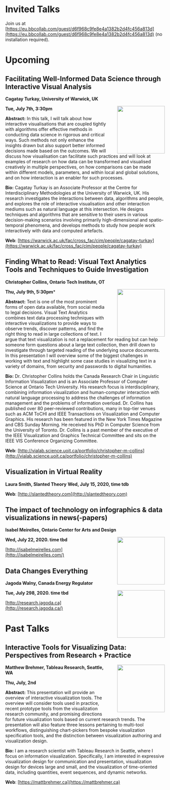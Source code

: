 # Invited Talks

Join us at [https://eu.bbcollab.com/guest/d6f968c9fe8e4a1382b2d4fc456a813d](https://eu.bbcollab.com/guest/d6f968c9fe8e4a1382b2d4fc456a813d) (no installation required).

# Upcoming 

## Facilitating Well-Informed Data Science through Interactive Visual Analysis

**Cagatay Turkay, University of Warwick, UK** 

<img src="https://warwick.ac.uk/fac/cross_fac/cim/people/cagatay-turkay/cagatay.jpg" width="150" style="float:right; margin-left:30px;">

**Tue, July 7th, 3:30pm**

**Abstract:** In this talk, I will talk about how interactive visualisations that are coupled tightly with algorithms offer effective methods in conducting data science in rigorous and critical ways. Such methods not only enhance the insights drawn but also support better informed decisions made based on the outcomes. We will discuss how visualisation can facilitate such practices and will look at examples of research on how data can be transformed and visualised creatively in multiple perspectives, on how comparisons can be made within different models, parameters, and within local and global solutions, and on how interaction is an enabler for such processes.

**Bio:** Cagatay Turkay is an Associate Professor at the Centre for Interdisciplinary Methodologies at the University of Warwick, UK. His research investigates the interactions between data, algorithms
 and people, and explores the role of interactive visualisation and other interaction mediums such as natural language at this intersection. He designs techniques and algorithms that are sensitive to their users in various decision-making scenarios involving primarily high-dimensional and spatio-temporal phenomena, and develops methods to study how people work interactively with data and computed artefacts.

**Web**: [https://warwick.ac.uk/fac/cross_fac/cim/people/cagatay-turkay](https://warwick.ac.uk/fac/cross_fac/cim/people/cagatay-turkay)

## Finding What to Read: Visual Text Analytics Tools and Techniques to Guide Investigation
**Christopher Collins, Ontario Tech Institute, OT**

<img src="http://vialab.science.uoit.ca/wp-content/uploads/2016/11/Untitled.png" width="150" style="float:right; margin-left:30px;">

**Thu, July 9th, 5:30pm***

**Abstract:** Text is one of the most prominent forms of open data available, from social media to legal decisions. Visual Text Analytics combines text data processing techniques with interactive visualizations to provide ways to observe trends, discover patterns, and find the right thing to read in large collections of text. I argue that text visualization is not a replacement for reading but can help someone form questions about a large text collection, then drill down to investigate through targeted reading of the underlying source documents. In this presentation I will overview some of the biggest challenges in working with text and highlight some case studies in visualizing text in a variety of domains, from security and passwords to digital humanities. 

**Bio:** Dr. Christopher Collins holds the Canada Research Chair in Linguistic Information Visualization and is an Associate Professor of Computer Science at Ontario Tech University.  His research focus is interdisciplinary, combining information visualization and human-computer interaction with natural language processing to address the challenges of information management and the problems of information overload.  Dr. Collins has published over 80 peer-reviewed contributions, many in top-tier venues such as ACM ToCHI and IEEE Transactions on Visualization and Computer Graphics. His research has been featured in the New York Times Magazine and CBS Sunday Morning. He received his PhD in Computer Science from the University of Toronto.  Dr. Collins is a past member of the executive of the IEEE Visualization and Graphics Technical Committee and sits on the IEEE VIS Conference Organizing Committee.

**Web**: [http://vialab.science.uoit.ca/portfolio/christopher-m-collins](http://vialab.science.uoit.ca/portfolio/christopher-m-collins) 

## Visualization in Virtual Reality

**Laura Smith, Slanted Theory**
**Wed, July 15, 2020, time tdb**

<!--
**Title:** 
**Abstract:** 
**Bio:** 
-->
**Web**: [http://slantedtheory.com](http://slantedtheory.com)

## The impact of technology on infographics & data visualizations in news(-papers)
**Isabel Meirelles, Ontario Center for Arts and Design**

<img src="https://datavis-online.github.io/images/meirelles.png" width="150" style="float:right; margin-left:30px;">

**Wed, July 22, 2020. time tbd**

[http://isabelmeirelles.com](http://isabelmeirelles.com/)


## Data Changes Everything

**Jagoda Walny, Canada Energy Regulator**

<img src="https://pbs.twimg.com/profile_images/685298896503836672/BsTqggly.jpg" width="150" style="float:right; margin-left:30px;">

**Tue, July 298, 2020. time tbd**

[http://research.jagoda.ca](http://research.jagoda.ca/)

# Past Talks

## Interactive Tools for Visualizing Data: Perspectives from Research + Practice

<img src="https://research.tableau.com/sites/default/files/matt-square.jpg" width="150" style="float:right; margin-left:30px;">

**Matthew Brehmer, Tableau Research, Seattle, WA**

**Thu, July, 2nd**

**Abstract:** This presentation will provide an overview of interactive visualization tools. The overview will consider tools used in practice, recent prototype tools from the visualization research community, and promising directions for future visualization tools based on current research trends. The presentation will also feature three lessons pertaining to multi-tool workflows, distinguishing chart-pickers from bespoke visualization specification tools, and the distinction between visualization authoring and visualization design.

**Bio:** I am a research scientist with Tableau Research in Seattle, where I focus on information visualization. Specifically, I am interested in expressive visualization design for communication and presentation, visualization design for devices large and small, and the visualization of time-oriented data, including quantities, event sequences, and dynamic networks.

**Web**: [https://mattbrehmer.ca](https://mattbrehmer.ca)


